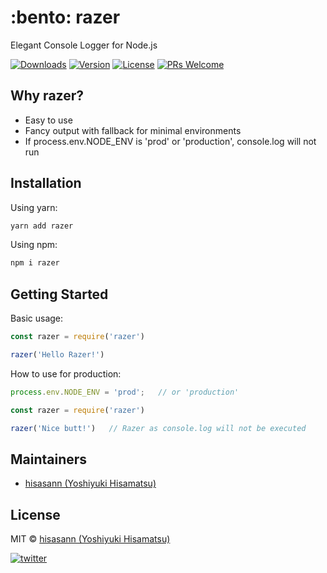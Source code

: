 <p align="center">
  <h1>:bento: razer</h1>
  <span>Elegant Console Logger for Node.js</span>
</p>

  <a href="https://www.npmjs.com/package/razer"><img src="https://badgen.net/npm/dm/razer" alt="Downloads"></a>
  <a href="https://www.npmjs.com/package/razer"><img src="https://badgen.net/npm/v/razer" alt="Version"></a>
  <a href="https://www.npmjs.com/package/razer"><img src="https://badgen.net/npm/license/razer" alt="License"></a>
[![PRs Welcome](https://img.shields.io/badge/PRs-welcome-brightgreen.svg)](https://reactjs.org/docs/how-to-contribute.html#your-first-pull-request)

## Why razer?

- Easy to use
- Fancy output with fallback for minimal environments
- If process.env.NODE_ENV is 'prod' or 'production', console.log will not run

## Installation

Using yarn:

```bash
yarn add razer
```

Using npm:

```bash
npm i razer
```

## Getting Started

Basic usage:

```js
const razer = require('razer')

razer('Hello Razer!')
```

How to use for production:

```js
process.env.NODE_ENV = 'prod';   // or 'production'

const razer = require('razer')

razer('Nice butt!')   // Razer as console.log will not be executed
```


## Maintainers

- [hisasann (Yoshiyuki Hisamatsu)](https://github.com/hisasann)

## License

MIT © [hisasann (Yoshiyuki Hisamatsu)](https://github.com/hisasann)

<a href="https://twitter.com/hisasann"><img src="https://badgen.net/twitter/follow/hisasann" alt="twitter"></a>
